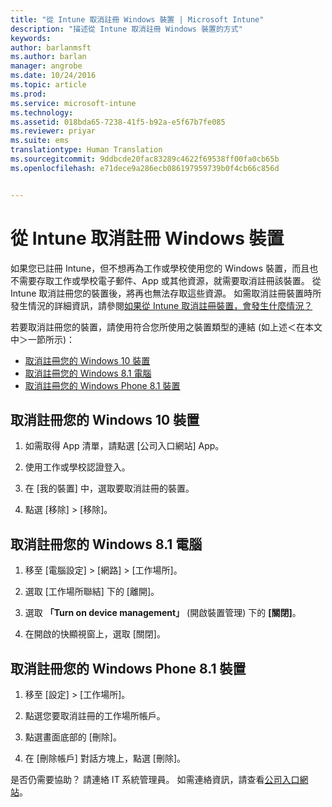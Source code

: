 ```yaml
---
title: "從 Intune 取消註冊 Windows 裝置 | Microsoft Intune"
description: "描述從 Intune 取消註冊 Windows 裝置的方式"
keywords: 
author: barlanmsft
ms.author: barlan
manager: angrobe
ms.date: 10/24/2016
ms.topic: article
ms.prod: 
ms.service: microsoft-intune
ms.technology: 
ms.assetid: 018bda65-7238-41f5-b92a-e5f67b7fe085
ms.reviewer: priyar
ms.suite: ems
translationtype: Human Translation
ms.sourcegitcommit: 9ddbcde20fac83289c4622f69538ff00fa0cb65b
ms.openlocfilehash: e71dece9a286ecb086197959739b0f4cb66c856d


---
```



# <a name="unenroll-your-windows-device-from-intune"></a>從 Intune 取消註冊 Windows 裝置

如果您已註冊 Intune，但不想再為工作或學校使用您的 Windows 裝置，而且也不需要存取工作或學校電子郵件、App 或其他資源，就需要取消註冊該裝置。 從 Intune 取消註冊您的裝置後，將再也無法存取這些資源。 如需取消註冊裝置時所發生情況的詳細資訊，請參閱[如果從 Intune 取消註冊裝置，會發生什麼情況？](what-happens-if-you-unenroll-your-device-from-intune-windows.md)

若要取消註冊您的裝置，請使用符合您所使用之裝置類型的連結 (如上述＜在本文中＞一節所示)：

-   [取消註冊您的 Windows 10 裝置](#unenroll-your-windows-10-device)
-   [取消註冊您的 Windows 8.1 電腦](#unenroll-your-windows-8-1-computer)
-   [取消註冊您的 Windows Phone 8.1 裝置](#unenroll-your-windows-phone-8-1-device)

## <a name="unenroll-your-windows-10-device"></a>取消註冊您的 Windows 10 裝置

1.  如需取得 App 清單，請點選 [公司入口網站]  App。

2.  使用工作或學校認證登入。

3.  在 [我的裝置] 中，選取要取消註冊的裝置。

4.  點選 [移除] &gt; [移除]。

## <a name="unenroll-your-windows-81-computer"></a>取消註冊您的 Windows 8.1 電腦

1.  移至 [電腦設定] &gt; [網路] &gt; [工作場所]。

2.  選取 [工作場所聯結] 下的 [離開]。

3.  選取 **「Turn on device management」** \(開啟裝置管理) 下的 **[關閉]**。

4.  在開啟的快顯視窗上，選取 [關閉]。

## <a name="unenroll-your-windows-phone-81-device"></a>取消註冊您的 Windows Phone 8.1 裝置

1.  移至 [設定] &gt; [工作場所]。

2.  點選您要取消註冊的工作場所帳戶。

3.  點選畫面底部的 [刪除]。

4.  在 [刪除帳戶] 對話方塊上，點選 [刪除]。

是否仍需要協助？ 請連絡 IT 系統管理員。 如需連絡資訊，請查看[公司入口網站](http://portal.manage.microsoft.com)。



<!--HONumber=Nov16_HO1-->


